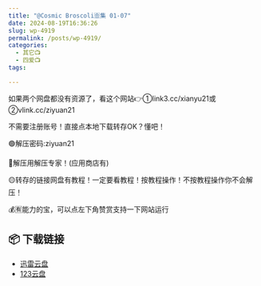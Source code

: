 ```yaml
---
title: "@Cosmic Broscoli🈴集 01-07"
date: 2024-08-19T16:36:26
slug: wp-4919
permalink: /posts/wp-4919/
categories:
  - 其它📺
  - 四爱📺
tags:

---
```


如果两个网盘都没有资源了，看这个网站👉①link3.cc/xianyu21或②vlink.cc/ziyuan21

不需要注册账号！直接点本地下载转存OK？懂吧！

🟢解压密码:ziyuan21

🔵解压用解压专家！(应用商店有)

🟡转存的链接网盘有教程！一定要看教程！按教程操作！不按教程操作你不会解压！

💰🈶能力的宝，可以点左下角赞赏支持一下网站运行

## 📦 下载链接
- [迅雷云盘](https://blziyuan21.com/pay-download/4919?key=9d31b2fb42&down_id=0)
- [123云盘](https://blziyuan21.com/pay-download/4919?key=9d31b2fb42&down_id=1)

